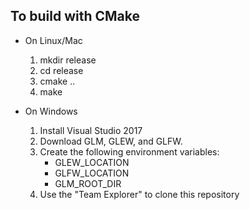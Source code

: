 To build with CMake
------------------------------------------------------------
* On Linux/Mac
  1. mkdir release
  2. cd release
  3. cmake ..
  4. make

* On Windows
	1. Install Visual Studio 2017
	2. Download GLM, GLEW, and GLFW.
	3. Create the following environment variables:
		* GLEW_LOCATION
		* GLFW_LOCATION
		* GLM_ROOT_DIR
	4. Use the "Team Explorer" to clone this repository
